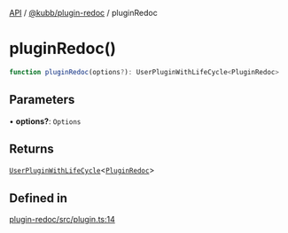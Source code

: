 [API](../../../packages.md) / [@kubb/plugin-redoc](../index.md) / pluginRedoc

# pluginRedoc()

```ts
function pluginRedoc(options?): UserPluginWithLifeCycle<PluginRedoc>
```

## Parameters

• **options?**: `Options`

## Returns

[`UserPluginWithLifeCycle`](../../core/type-aliases/UserPluginWithLifeCycle.md)\<[`PluginRedoc`](../type-aliases/PluginRedoc.md)\>

## Defined in

[plugin-redoc/src/plugin.ts:14](https://github.com/kubb-project/kubb/blob/41d5fcbd23d143293d72542efcb650e62fa3a210/packages/plugin-redoc/src/plugin.ts#L14)
